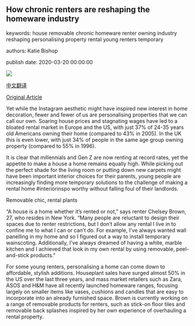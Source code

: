 ## How chronic renters are reshaping the homeware industry

keywords: house removable chronic homeware renter owning industry reshaping personalising property rental young renters temporary

authors: Katie Bishop

publish date: 2020-03-20 00:00:00

![](https://ichef.bbci.co.uk/wwfeatures/live/624_351/images/live/p0/87/2t/p0872tdy.jpg)

[中文翻译](How%20chronic%20renters%20are%20reshaping%20the%20homeware%20industry_zh.md)

[Original Article](https://www.bbc.com/worklife/article/20200320-how-chronic-renters-are-reshaping-the-homeware-industry)

Yet while the Instagram aesthetic might have inspired new interest in home decoration, fewer and fewer of us are personalising properties that we can call our own. Soaring house prices and stagnating wages have led to a bloated rental market in Europe and the US, with just 37% of 24-35 years old Americans owning their home (compared to 43% in 2005). In the UK this is even lower, with just 34% of people in the same age group owning property (compared to 55% in 1996).

It is clear that millennials and Gen Z are now renting at record rates, yet the appetite to make a house a home remains equally high. While picking out the perfect shade for the living room or putting down new carpets might have been important interior choices for their parents, young people are increasingly finding more temporary solutions to the challenge of making a rental home \#interiorinspo worthy without falling foul of their landlords.

Removable chic, rental plants

“A house is a home whether it’s rented or not,” says renter Chelsey Brown, 27, who resides in New York. “Many people are reluctant to design their spaces due to renter restrictions, but I don’t allow any rental I live in to confine me to what I can or can’t do. For example, I’ve always wanted wall panelling in my home and so I figured out a way to install temporary wainscoting. Additionally, I’ve always dreamed of having a white, marble kitchen and I achieved that look in my own rental by using removable, peel-and-stick products.”

For some young renters, personalising a home can come down to affordable, stylish additions. Houseplant sales have surged almost 50% in the US over the last three years, and mass market retailers such as Zara, ASOS and H&M have all recently launched homeware ranges, focusing largely on smaller items like vases, cushions and candles that are easy to incorporate into an already furnished space. Brown is currently working on a range of removable products for renters, such as stick-on floor tiles and removable back splashes inspired by her own experience of overhauling a rental property.